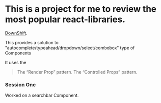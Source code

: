 # This is a project for me to review the most popular react-libraries.

[DownShift](https://github.com/facebookincubator/create-react-app/blob/master/packages/react-scripts/template/README.md).

This provides a solution to "autocomplete/typeahead/dropdown/select/combobox" type of Components

It uses the
> The “Render Prop” pattern.
> The “Controlled Props” pattern.

### Session One
Worked on a searchbar Component.
